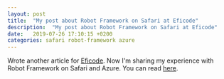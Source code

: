 ```yaml
---
layout: post
title:  "My post about Robot Framework on Safari at Eficode"
description:  "My post about Robot Framework on Safari at Eficode"
date:   2019-07-26 17:10:15 +0200
categories: safari robot-framework azure
---
```


Wrote another article for [Eficode][eficode-site]. Now I'm sharing my experience with Robot Framework on Safari and Azure. You can read [here][article].


[article]: https://www.eficode.com/blog/robot-framework-safari
[eficode-site]: https://www.eficode.com/home
